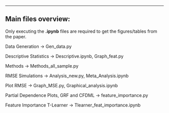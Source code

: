 --------------------------------------
Main files overview:
--------------------------------------
Only executing the **.ipynb** files are required to get the figures/tables from the paper.

Data Generation &rarr; Gen_data.py 

Descriptive Statistics &rarr; Descriptive.ipynb, Graph_feat.py

Methods &rarr;	Methods_all_sample.py

RMSE Simulations &rarr;	Analysis_new.py, Meta_Analysis.ipynb

Plot RMSE	&rarr; Graph_MSE.py, Graphical_analysis.ipynb

Partial Dependence Plots, GRF and CFDML &rarr;	feature_importance.py

Feature Importance T-Learner &rarr; Tlearner_feat_importance.ipynb

